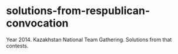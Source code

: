 # solutions-from-respublican-convocation
Year 2014. Kazakhstan National Team Gathering. Solutions from that contests.
